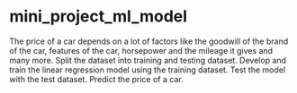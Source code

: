 # mini_project_ml_model

The price of a car depends on a lot of factors like the goodwill of the brand of the car, features 
of the car, horsepower and the mileage it gives and many more. Split the dataset into training 
and testing dataset. 
Develop and train the linear regression model using the training dataset. 
Test the model with the test dataset. 
Predict the price of a car.
